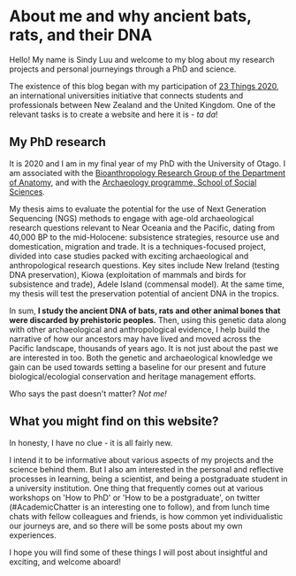 # About me and why ancient bats, rats, and their DNA

Hello! My name is Sindy Luu and welcome to my blog about my research projects and personal journeyings through a PhD and science. 

The existence of this blog began with my participation of [23 Things 2020](https://23things2020.wordpress.com/), an international universities initiative that connects students and professionals between New Zealand and the United Kingdom. One of the relevant tasks is to create a website and here it is - _ta da_!

## My PhD research
It is 2020 and I am in my final year of my PhD with the University of Otago. I am associated with the [Bioanthropology Research Group of the Department of Anatomy](https://www.otago.ac.nz/anatomy/research/bioanthropology/index.html), and with the [Archaeology programme, School of Social Sciences](https://www.otago.ac.nz/archaeology/index.html).  

My thesis aims to evaluate the potential for the use of Next Generation Sequencing (NGS) methods to engage with age-old archaeological research questions relevant to Near Oceania and the Pacific, dating from 40,000 BP to the mid-Holocene: subsistence strategies, resource use and domestication, migration and trade. It is a techniques-focused project, divided into case studies packed with exciting archaeological and anthropological research questions. Key sites include New Ireland (testing DNA preservation), Kiowa (exploitation of mammals and birds for subsistence and trade), Adele Island (commensal model). At the same time, my thesis will test the preservation potential of ancient DNA in the tropics.

In sum, **I study the ancient DNA of bats, rats and other animal bones that were discarded by prehistoric peoples.** Then, using this genetic data along with other archaeological and anthropological evidence, I help build the narrative of how our ancestors may have lived and moved across the Pacific landscape, thousands of years ago. It is not just about the past we are interested in too. Both the genetic and archaeological knowledge we gain can be used towards setting a baseline for our present and future biological/ecologial conservation and heritage management efforts.

Who says the past doesn't matter? _Not me!_

## What you might find on this website?
In honesty, I have no clue - it is all fairly new. 

I intend it to be informative about various aspects of my projects and the science behind them. But I also am interested in the personal and reflective processes in learning, being a scientist, and being a postgraduate student in a university institution. One thing that frequently comes out at various workshops on 'How to PhD' or 'How to be a postgraduate', on twitter (\#AcademicChatter is an interesting one to follow), and from lunch time chats with fellow colleagues and friends, is how common yet individualistic our journeys are, and so there will be some posts about my own experiences.

I hope you will find some of these things I will post about insightful and exciting, and welcome aboard!
